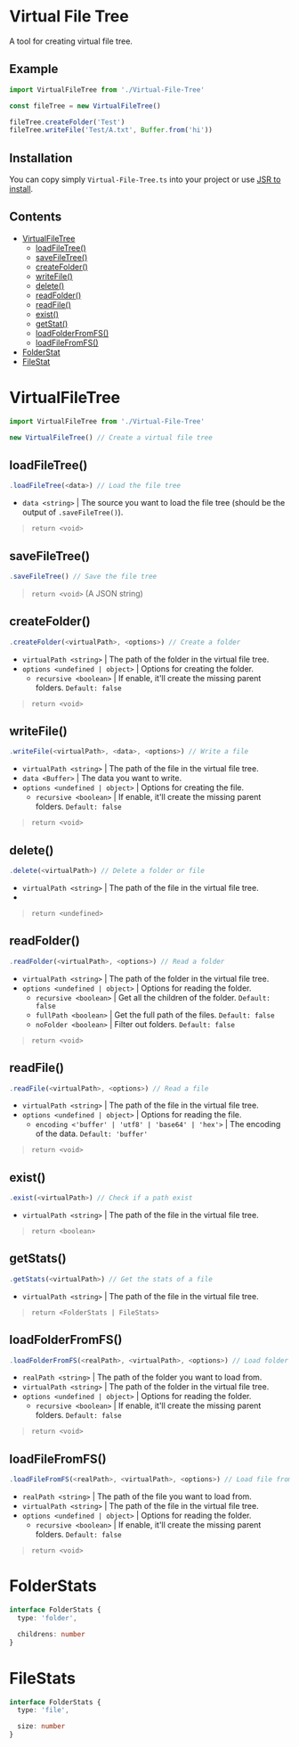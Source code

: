 # Virtual File Tree
A tool for creating virtual file tree.

## Example
```ts
import VirtualFileTree from './Virtual-File-Tree'

const fileTree = new VirtualFileTree()

fileTree.createFolder('Test')
fileTree.writeFile('Test/A.txt', Buffer.from('hi'))
```

## Installation
You can copy simply `Virtual-File-Tree.ts` into your project or use [JSR to install](https://jsr.io/@lightbery/virtual-file-tree).

## Contents
* [VirtualFileTree](#virtualfiletree)
  * [loadFileTree()](#loadfiletree)
  * [saveFileTree()](#savefiletree)
  * [createFolder()](#createfolder)
  * [writeFile()](#writefile)
  * [delete()](#delete)
  * [readFolder()](#readfolder)
  * [readFile()](#readfile)
  * [exist()](#exist)
  * [getStat()](#getstat)
  * [loadFolderFromFS()](#loadfolderfromfs)
  * [loadFileFromFS()](#loadfilefromfs)
* [FolderStat](#folderstat)
* [FileStat](#filestat)
 
# VirtualFileTree
```ts
import VirtualFileTree from './Virtual-File-Tree'

new VirtualFileTree() // Create a virtual file tree
```

## loadFileTree()
```ts
.loadFileTree(<data>) // Load the file tree
```
* `data <string>` | The source you want to load the file tree (should be the output of `.saveFileTree()`).

> `return <void>`

## saveFileTree()
```ts
.saveFileTree() // Save the file tree
```
> `return <void>` (A JSON string)

## createFolder()
```ts
.createFolder(<virtualPath>, <options>) // Create a folder
```
* `virtualPath <string>` | The path of the folder in the virtual file tree.
* `options <undefined | object>` | Options for creating the folder.
  * `recursive <boolean>` | If enable, it'll create the missing parent folders. `Default: false`

> `return <void>`

## writeFile()
```ts
.writeFile(<virtualPath>, <data>, <options>) // Write a file
```
* `virtualPath <string>` | The path of the file in the virtual file tree.
* `data <Buffer>` | The data you want to write.
* `options <undefined | object>` | Options for creating the file.
  * `recursive <boolean>` | If enable, it'll create the missing parent folders. `Default: false`

> `return <void>`

## delete()
```ts
.delete(<virtualPath>) // Delete a folder or file 
```
* `virtualPath <string>` | The path of the file in the virtual file tree.
* 
> `return <undefined>`
 
## readFolder()
```ts
.readFolder(<virtualPath>, <options>) // Read a folder
```
* `virtualPath <string>` | The path of the folder in the virtual file tree.
* `options <undefined | object>` | Options for reading the folder.
  * `recursive <boolean>` | Get all the children of the folder. `Default: false`
  * `fullPath <boolean>` | Get the full path of the files. `Default: false`
  * `noFolder <boolean>` | Filter out folders. `Default: false`

> `return <void>`

## readFile()
```ts
.readFile(<virtualPath>, <options>) // Read a file
```
* `virtualPath <string>` | The path of the file in the virtual file tree.
* `options <undefined | object>` | Options for reading the file.
  * `encoding <'buffer' | 'utf8' | 'base64' | 'hex'>` | The encoding of the data. `Default: 'buffer'`

> `return <void>`

## exist()
```ts
.exist(<virtualPath>) // Check if a path exist
```
* `virtualPath <string>` | The path of the file in the virtual file tree.

> `return <boolean>`

## getStats()
```ts
.getStats(<virtualPath>) // Get the stats of a file
```
* `virtualPath <string>` | The path of the file in the virtual file tree.

> `return <FolderStats | FileStats>`

## loadFolderFromFS()
```ts
.loadFolderFromFS(<realPath>, <virtualPath>, <options>) // Load folder from the real file system
```
* `realPath <string>` | The path of the folder you want to load from.
* `virtualPath <string>` | The path of the folder in the virtual file tree.
* `options <undefined | object>` | Options for reading the folder.
  * `recursive <boolean>` | If enable, it'll create the missing parent folders. `Default: false`

> `return <void>`

## loadFileFromFS()
```ts
.loadFileFromFS(<realPath>, <virtualPath>, <options>) // Load file from the real file system
```
* `realPath <string>` | The path of the file you want to load from.
* `virtualPath <string>` | The path of the file in the virtual file tree.
* `options <undefined | object>` | Options for reading the folder.
  * `recursive <boolean>` | If enable, it'll create the missing parent folders. `Default: false`

> `return <void>`

# FolderStats
```ts
interface FolderStats {
  type: 'folder',

  childrens: number
}
```

# FileStats
```ts
interface FolderStats {
  type: 'file',

  size: number
}
```
